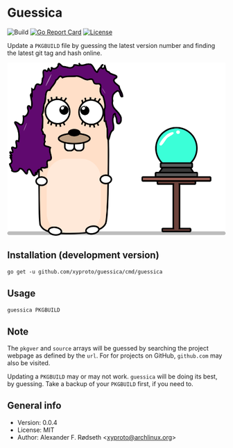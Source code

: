 # Guessica

![Build](https://github.com/xyproto/guessica/workflows/Build/badge.svg) [![Go Report Card](https://goreportcard.com/badge/github.com/xyproto/guessica)](https://goreportcard.com/report/github.com/xyproto/guessica) [![License](https://img.shields.io/badge/license-MIT-green.svg?style=flat)](https://raw.githubusercontent.com/xyproto/guessica/master/LICENSE)

Update a `PKGBUILD` file by guessing the latest version number and finding the latest git tag and hash online.

![logo](img/guessica.svg)

## Installation (development version)

    go get -u github.com/xyproto/guessica/cmd/guessica

## Usage

	guessica PKGBUILD

## Note

The `pkgver` and `source` arrays will be guessed by searching the project webpage as defined by the `url`. For for projects on GitHub, `github.com` may also be visited.

Updating a `PKGBUILD` may or may not work. `guessica` will be doing its best, by guessing. Take a backup of your `PKGBUILD` first, if you need to.

## General info

* Version: 0.0.4
* License: MIT
* Author: Alexander F. Rødseth &lt;xyproto@archlinux.org&gt;
